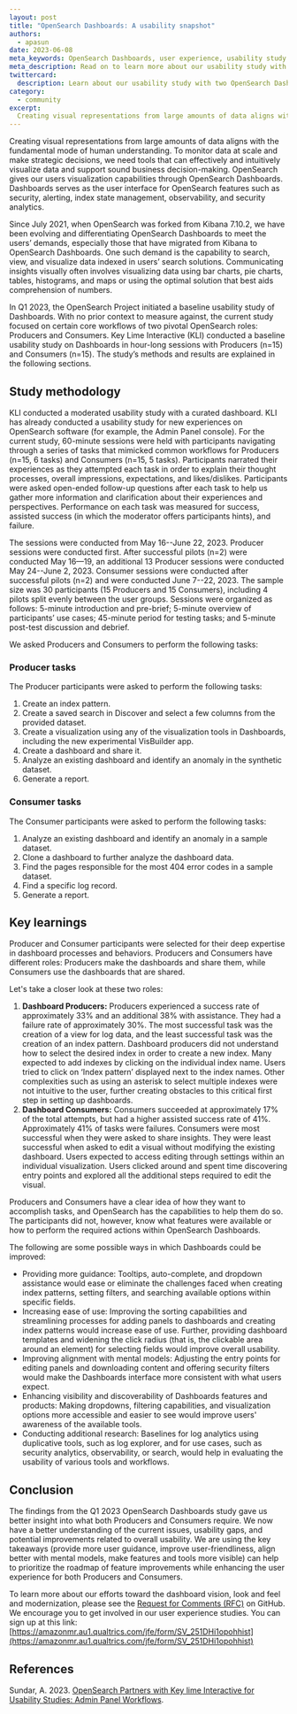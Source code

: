 ```yaml
---
layout: post
title: "OpenSearch Dashboards: A usability snapshot"
authors: 
  - apasun
date: 2023-06-08
meta_keywords: OpenSearch Dashboards, user experience, usability study
meta_description: Read on to learn more about our usability study with two OpenSearch Dashboards user groups, Producers and Consumers.
twittercard:
  description: Learn about our usability study with two OpenSearch Dashboards user groups, Producers and Consumers, and how you can get involved in Dashboards redesign efforts.
category:
  - community
excerpt: 
  Creating visual representations from large amounts of data aligns with the fundamental mode of human understanding. To monitor data at scale and make strategic decisions, we need tools that can effectively and intuitively visualize data and support sound business decision-making. OpenSearch gives our users visualization capabilities through OpenSearch Dashboards. Dashboards serves as the user interface for OpenSearch features such as security, alerting, index state management, observability, security analytics, and so forth. 
---
```


Creating visual representations from large amounts of data aligns with the fundamental mode of human understanding. To monitor data at scale and make strategic decisions, we need tools that can effectively and intuitively visualize data and support sound business decision-making. OpenSearch gives our users visualization capabilities through OpenSearch Dashboards. Dashboards serves as the user interface for OpenSearch features such as security, alerting, index state management, observability, and security analytics. 

Since July 2021, when OpenSearch was forked from Kibana 7.10.2, we have been evolving and differentiating OpenSearch Dashboards to meet the users’ demands, especially those that have migrated from Kibana to OpenSearch Dashboards. One such demand is the capability to search, view, and visualize data indexed in users’ search solutions. Communicating insights visually often involves visualizing data using bar charts, pie charts, tables, histograms, and maps or using the optimal solution that best aids comprehension of numbers. 

In Q1 2023, the OpenSearch Project initiated a baseline usability study of Dashboards. With no prior context to measure against, the current study focused on certain core workflows of two pivotal OpenSearch roles: Producers and Consumers. Key Lime Interactive (KLI) conducted a baseline usability study on Dashboards in hour-long sessions with Producers (n=15) and Consumers (n=15). The study’s methods and results are explained in the following sections.

## Study methodology

KLI conducted a moderated usability study with a curated dashboard. KLI has already conducted a usability study for new experiences on OpenSearch software (for example, the Admin Panel console). For the current study, 60-minute sessions were held with participants navigating through a series of tasks that mimicked common workflows for Producers (n=15, 6 tasks) and Consumers (n=15, 5 tasks). Participants narrated their experiences as they attempted each task in order to explain their thought processes, overall impressions, expectations, and likes/dislikes. Participants were asked open-ended follow-up questions after each task to help us gather more information and clarification about their experiences and perspectives. Performance on each task was measured for success, assisted success (in which the moderator offers participants hints), and failure.

The sessions were conducted from May 16--June 22, 2023. Producer sessions were conducted first. After successful pilots (n=2) were conducted May 16—19, an additional 13 Producer sessions were conducted May 24--June 2, 2023. Consumer sessions were conducted after successful pilots (n=2) and were conducted June 7--22, 2023. The sample size was 30 participants (15 Producers and 15 Consumers), including 4 pilots split evenly between the user groups. Sessions were organized as follows: 5-minute introduction and pre-brief; 5-minute overview of participants’ use cases; 45-minute period for testing tasks; and 5-minute post-test discussion and debrief.

We asked Producers and Consumers to perform the following tasks:

### Producer tasks

The Producer participants were asked to perform the following tasks:

1. Create an index pattern.
2. Create a saved search in Discover and select a few columns from the provided dataset.
3. Create a visualization using any of the visualization tools in Dashboards, including the new experimental VisBuilder app.
4. Create a dashboard and share it.
5. Analyze an existing dashboard and identify an anomaly in the synthetic dataset.
6. Generate a report.

### Consumer tasks

The Consumer participants were asked to perform the following tasks:

1. Analyze an existing dashboard and identify an anomaly in a sample dataset.
2. Clone a dashboard to further analyze the dashboard data.
3. Find the pages responsible for the most 404 error codes in a sample dataset.
4. Find a specific log record.
5. Generate a report.

## Key learnings

Producer and Consumer participants were selected for their deep expertise in dashboard processes and behaviors. Producers and Consumers have different roles: Producers make the dashboards and share them, while Consumers use the dashboards that are shared. 

Let's take a closer look at these two roles:

1. **Dashboard Producers:** Producers experienced a success rate of approximately 33% and an additional 38% with assistance. They had a failure rate of approximately 30%. The most successful task was the creation of a view for log data, and the least successful task was the creation of an index pattern. Dashboard producers did not understand how to select the desired index in order to create a new index. Many expected to add indexes by clicking on the individual index name. Users tried to click on ‘Index pattern’ displayed next to the index names. Other complexities such as using an asterisk to select multiple indexes were not intuitive to the user, further creating obstacles to this critical first step in setting up dashboards. 
2. **Dashboard Consumers:** Consumers succeeded at approximately 17% of the total attempts, but had a higher assisted success rate of 41%. Approximately 41% of tasks were failures. Consumers were most successful when they were asked to share insights. They were least successful when asked to edit a visual without modifying the existing dashboard. Users expected to access editing through settings within an individual visualization. Users clicked around and spent time discovering entry points and explored all the additional steps required to edit the visual. 

Producers and Consumers have a clear idea of how they want to accomplish tasks, and OpenSearch has the capabilities to help them do so. The participants did not, however, know what features were available or how to perform the required actions within OpenSearch Dashboards.
 
The following are some possible ways in which Dashboards could be improved: 

* Providing more guidance: Tooltips, auto-complete, and dropdown assistance would ease or eliminate the challenges faced when creating index patterns, setting filters, and searching available options within specific fields.
* Increasing ease of use: Improving the sorting capabilities and streamlining processes for adding panels to dashboards and creating index patterns would increase ease of use. Further, providing dashboard templates and widening the click radius (that is, the clickable area around an element) for selecting fields would improve overall usability.
* Improving alignment with mental models: Adjusting the entry points for editing panels and downloading content and offering security filters would make the Dashboards interface more consistent with what users expect. 
* Enhancing visibility and discoverability of Dashboards features and products: Making dropdowns, filtering capabilities, and visualization options more accessible and easier to see would improve users' awareness of the available tools.
* Conducting additional research: Baselines for log analytics using duplicative tools, such as log explorer, and for use cases, such as security analytics, observability, or search, would help in evaluating the usability of various tools and workflows. 

## Conclusion

The findings from the Q1 2023 OpenSearch Dashboards study gave us better insight into what both Producers and Consumers require. We now have a better understanding of the current issues, usability gaps, and potential improvements related to overall usability. We are using the key takeaways (provide more user guidance, improve user-friendliness, align better with mental models, make features and tools more visible) can help to prioritize the roadmap of feature improvements while enhancing the user experience for both Producers and Consumers. 

To learn more about our efforts toward the dashboard vision, look and feel and modernization, please see the [Request for Comments (RFC)](https://github.com/opensearch-project/OpenSearch-Dashboards/issues/4298) on GitHub. We encourage you to get involved in our user experience studies. You can sign up at this link: [https://amazonmr.au1.qualtrics.com/jfe/form/SV_251DHi1opohhist](https://amazonmr.au1.qualtrics.com/jfe/form/SV_251DHi1opohhist) 

## References

Sundar, A. 2023. [OpenSearch Partners with Key lime Interactive for Usability Studies: Admin Panel Workflows](https://opensearch.org/blog/opensearch-partners-with-key-lime-interactive-for-usability-studies-admin-panel-workflows/).
